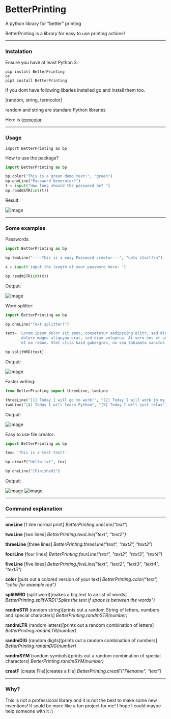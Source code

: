 # BetterPrinting
A python library for "better" printing 

BetterPrinting is a library for easy to use printing actions!

<hr>

### Instalation

Ensure you have at least Python 3.

 ```
 pip install BetterPrinting
 or
 pip3 install BetterPrinting
 ```

If you dont have following libaries installed go and install them too.

[random, string, termcolor]

random and string are standard Python libraries

Here is 
<a href="https://pypi.org/project/termcolor/">termcolor</a>

<hr>

### Usage

 ```
import BetterPrinting as bp
 ```
 
How to use the package?

 ```Python
 import BetterPrinting as bp

bp.color("This is a green demo text!", "green")
bp.oneLine("Password Generator!")
t = input("How long should the password be? ")
bp.randmSTR(int(t))
 
 ```
 
 Result:
 
 ![image](https://user-images.githubusercontent.com/83476809/121803160-80742280-cc40-11eb-8fe4-2596d912b238.png)

<hr>

 ### Some examples
 
 Passwords:
 
 ```Python
 import BetterPrinting as bp

bp.twoLine("----This is a easy Password creator---", "Lets start!\n")

x = input('input the length of your password here: ')

bp.randmSTR(int(x)) 
 ```

Output:

![image](https://user-images.githubusercontent.com/83476809/121803530-69363480-cc42-11eb-9252-696a14bfc9d4.png)

Word splitter:

```Python
import BetterPrinting as bp

bp.oneLine("Text splitter!")

text= 'Lorem ipsum dolor sit amet, consetetur sadipscing elitr, sed diam nonumy eirmod tempor invidunt ut labore et ' \
      'dolore magna aliquyam erat, sed diam voluptua. At vero eos et accusam et justo duo dolores ' \
      'et ea rebum. Stet clita kasd gubergren, no sea takimata sanctus est Lorem ipsum dolor sit amet.'

bp.splitWRD(text)
```

Output:

![image](https://user-images.githubusercontent.com/83476809/121819941-30bd4780-cc90-11eb-9fe9-55d67e04396b.png)

Faster writing:

```Python
from BetterPrinting import threeLine, twoLine

threeLine("[1] Today I will go to work!", "[2] Today I will work in my garden", "[3] Today i will go hiking!")
twoLine("[4] Today I will learn Python", "[5] Today I wíll just relax")
```

Output:

![image](https://user-images.githubusercontent.com/83476809/121803736-33458000-cc43-11eb-9246-de6eb2ea2892.png)

Easy to use file creator:

```Python
import BetterPrinting as bp

tex= 'This is a test text!'

bp.creatF("Hello.txt", tex)

bp.oneLine("[Finished]")
```

Output:

![image](https://user-images.githubusercontent.com/83476809/121820048-dec8f180-cc90-11eb-866d-4f6aa7d95a59.png)
![image](https://user-images.githubusercontent.com/83476809/121820057-e8eaf000-cc90-11eb-9b74-346be28073ef.png)

<hr>

### Command explanation

-----------------------

**oneLine** [1 line normal print]    _BetterPrinting.oneLine("text")_

**twoLine** [two lines]    _BetterPrinting.twoLine("text", "text2")_

**threeLine** [three lines]    _BetterPrinting.threeLine("text", "text2", "text3")_

**fourLine** [four lines]    _BetterPrinting.fourLine("text", "text2", "text3", "text4")_

**fiveLine** [five lines]    _BetterPrinting.fiveLine("text", "text2", "text3", "text4", "text5")_

**color** [puts out a colored version of your text]    _BetterPrinting.color("text", "color for example red")_

**splitWRD** (split word)[makes a big text to an list of words]    _BetterPrinting.splitWRD("Splits the text if space is between the words")_

**randmSTR** (random string)[prints out a random String of letters, numbers and special characters]    _BetterPrinting.randmSTR(number)_

**randmLTR** (random letters)[prints out a random combination of letters]    _BetterPrinting.randmLTR(number)_

**randmDIG** (random digits)[prints out a random combination of numbers]    _BetterPrinting.randmDIG(number)_

**randmSYM** (random symbols)[prints out a random combination of special characters]    _BetterPrinting.randmSYM(number)_

**creatF** (create File)[creates a file]    _BetterPrinting.creatF("Filename", "text")_

<hr>

### Why?

This is not a professional library and it is not the best to make some new inventions!
It sould be more like a fun project for me!
I hope I could maybe help someone with it :)

